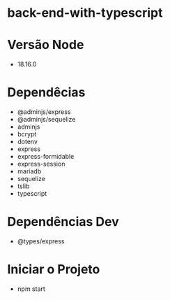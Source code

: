 # back-end-with-typescript

# Versão Node
 - 18.16.0

# Dependêcias
 - @adminjs/express
 - @adminjs/sequelize
 - adminjs
 - bcrypt
 - dotenv
 - express
 - express-formidable
 - express-session
 - mariadb
 - sequelize
 - tslib
 - typescript

# Dependências Dev
  - @types/express

# Iniciar o Projeto
 - npm start 